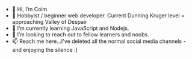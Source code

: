 - 👋 Hi, I’m Colm
- 👀 Hobbyist / beginner web developer. Current Dunning Kruger level = approaching Valley of Despair
- 🌱 I’m currently learning JavaScript and Nodejs.
- 💞️ I’m looking to reach out to fellow learners and noobs.
- 📫 Reach me here...I've deleted all the normal social media channels - and enjoying the silence :)

<!---
colmedwards/colmedwards is a ✨ special ✨ repository because its `README.md` (this file) appears on your GitHub profile.
You can click the Preview link to take a look at your changes.
--->
